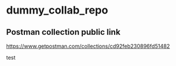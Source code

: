 # dummy_collab_repo
Postman collection public link
---
https://www.getpostman.com/collections/cd92feb230896fd51482


test
